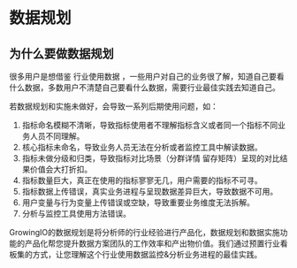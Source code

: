 # 数据规划

## 为什么要做数据规划

很多用户是想借鉴 行业使用数据 ，一些用户对自己的业务很了解，知道自己要看什么数据，多数用户不清楚自己要看什么数据，需要行业最佳实践去知道自己。

若数据规划和实施未做好，会导致一系列后期使用问题，如：

1. 指标命名模糊不清晰，导致指标使用者不理解指标含义或者同一个指标不同业务人员不同理解。
2. 核心指标未命名，导致业务人员无法在分析或者监控工具中解读数据。
3. 指标未做分级和归类，导致指标对比场景（分群详情 留存矩阵）呈现的对比结果价值会大打折扣。
4. 指标数量巨大，真正在使用的指标寥寥无几，用户需要的指标不可寻。
5. 指标数据上传错误，真实业务进程与呈现数据差异巨大，导致数据不可用。
6. 用户变量与行为变量上传错误或空缺，导致重要业务维度无法拆解。
7. 分析与监控工具使用方法错误。

GrowingIO的数据规划是将分析师的行业经验进行产品化，数据规划和数据实施功能的产品化帮您提升数据方案团队的工作效率和产出物价值。我们通过预置行业看板集的方式，让您理解这个行业使用数据监控&分析业务进程的最佳实践。

##  <a id="id-&#x6570;&#x636E;&#x89C4;&#x5212;-&#x64CD;&#x4F5C;&#x6B65;&#x9AA4;"></a>

